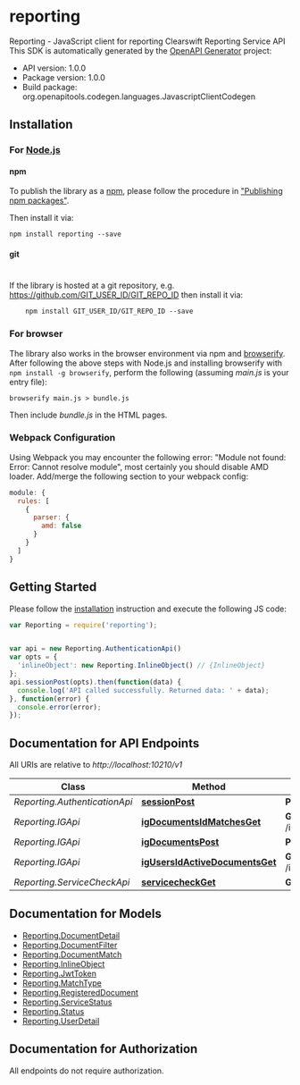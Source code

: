# reporting

Reporting - JavaScript client for reporting
Clearswift Reporting Service API
This SDK is automatically generated by the [OpenAPI Generator](https://openapi-generator.tech) project:

- API version: 1.0.0
- Package version: 1.0.0
- Build package: org.openapitools.codegen.languages.JavascriptClientCodegen

## Installation

### For [Node.js](https://nodejs.org/)

#### npm

To publish the library as a [npm](https://www.npmjs.com/),
please follow the procedure in ["Publishing npm packages"](https://docs.npmjs.com/getting-started/publishing-npm-packages).

Then install it via:

```shell
npm install reporting --save
```

#### git
#
If the library is hosted at a git repository, e.g.
https://github.com/GIT_USER_ID/GIT_REPO_ID
then install it via:

```shell
    npm install GIT_USER_ID/GIT_REPO_ID --save
```

### For browser

The library also works in the browser environment via npm and [browserify](http://browserify.org/). After following
the above steps with Node.js and installing browserify with `npm install -g browserify`,
perform the following (assuming *main.js* is your entry file):

```shell
browserify main.js > bundle.js
```

Then include *bundle.js* in the HTML pages.

### Webpack Configuration

Using Webpack you may encounter the following error: "Module not found: Error:
Cannot resolve module", most certainly you should disable AMD loader. Add/merge
the following section to your webpack config:

```javascript
module: {
  rules: [
    {
      parser: {
        amd: false
      }
    }
  ]
}
```

## Getting Started

Please follow the [installation](#installation) instruction and execute the following JS code:

```javascript
var Reporting = require('reporting');


var api = new Reporting.AuthenticationApi()
var opts = {
  'inlineObject': new Reporting.InlineObject() // {InlineObject} 
};
api.sessionPost(opts).then(function(data) {
  console.log('API called successfully. Returned data: ' + data);
}, function(error) {
  console.error(error);
});


```

## Documentation for API Endpoints

All URIs are relative to *http://localhost:10210/v1*

Class | Method | HTTP request | Description
------------ | ------------- | ------------- | -------------
*Reporting.AuthenticationApi* | [**sessionPost**](docs/AuthenticationApi.md#sessionPost) | **POST** /session | 
*Reporting.IGApi* | [**igDocumentsIdMatchesGet**](docs/IGApi.md#igDocumentsIdMatchesGet) | **GET** /ig/documents/{id}/matches | 
*Reporting.IGApi* | [**igDocumentsPost**](docs/IGApi.md#igDocumentsPost) | **POST** /ig/documents | 
*Reporting.IGApi* | [**igUsersIdActiveDocumentsGet**](docs/IGApi.md#igUsersIdActiveDocumentsGet) | **GET** /ig/users/{id}/activeDocuments | 
*Reporting.ServiceCheckApi* | [**servicecheckGet**](docs/ServiceCheckApi.md#servicecheckGet) | **GET** /servicecheck | 


## Documentation for Models

 - [Reporting.DocumentDetail](docs/DocumentDetail.md)
 - [Reporting.DocumentFilter](docs/DocumentFilter.md)
 - [Reporting.DocumentMatch](docs/DocumentMatch.md)
 - [Reporting.InlineObject](docs/InlineObject.md)
 - [Reporting.JwtToken](docs/JwtToken.md)
 - [Reporting.MatchType](docs/MatchType.md)
 - [Reporting.RegisteredDocument](docs/RegisteredDocument.md)
 - [Reporting.ServiceStatus](docs/ServiceStatus.md)
 - [Reporting.Status](docs/Status.md)
 - [Reporting.UserDetail](docs/UserDetail.md)


## Documentation for Authorization

 All endpoints do not require authorization.

